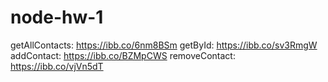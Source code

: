 # node-hw-1

getAllContacts: https://ibb.co/6nm8BSm
getById: https://ibb.co/sv3RmgW
addContact: https://ibb.co/BZMpCWS
removeContact: https://ibb.co/vjVn5dT
